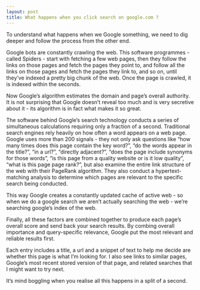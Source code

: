 ```yaml
---
layout: post
title: What happens when you click search on google.com ?
---
```


To understand what happens when we Google something, we need to dig deeper and follow the process from the other end.

Google bots are constantly crawling the web. This software programmes - called Spiders - start with fetching a few web pages, then they follow the links on those pages and fetch the pages they point to, and follow all the links on those pages and fetch the pages they link to, and so on, until they’ve indexed a pretty big chunk of the web. Once the page is crawled, it is indexed within the seconds.

Now Google’s algorithm estimates the domain and page’s overall authority. It is not surprising that Google doesn’t reveal too much and is very secretive about it - its algorithm is in fact what makes it so great.

The software behind Google’s search technology conducts a series of simultaneous calculations requiring only a fraction of a second. Traditional search engines rely heavily on how often a word appears on a web page. Google uses more than 200 signals - they not only ask questions like “how many times does this page contain the key word?”, “do the words appear in the title?”, “in a url?”, “directly adjacent?”, “does the page include synonyms for those words”, “is this page from a quality website or is it low quality”, “what is this page page rank?”, but also examine the entire link structure of the web with their PageRank algorithm. They also conduct a hypertext-matching analysis to determine which pages are relevant to the specific search being conducted.

This way Google creates a constantly updated cache of active web - so when we do a google search we aren’t actually searching the web - we’re searching google’s index of the web.

Finally, all these factors are combined together to produce each page’s overall score and send back your search results. By combing overall importance and query-specific relevance, Google put the most relevant and reliable results first.

Each entry includes a title, a url and a snippet of text to help me decide are whether this page is what I’m looking for. I also see links to similar pages, Google’s most recent stored version of that page, and related searches that I might want to try next.

It’s mind boggling when you realise all this happens in a split of a second.

